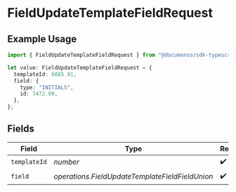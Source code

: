 # FieldUpdateTemplateFieldRequest

## Example Usage

```typescript
import { FieldUpdateTemplateFieldRequest } from "@documenso/sdk-typescript/models/operations";

let value: FieldUpdateTemplateFieldRequest = {
  templateId: 6885.91,
  field: {
    type: "INITIALS",
    id: 7472.09,
  },
};
```

## Fields

| Field                                           | Type                                            | Required                                        | Description                                     |
| ----------------------------------------------- | ----------------------------------------------- | ----------------------------------------------- | ----------------------------------------------- |
| `templateId`                                    | *number*                                        | :heavy_check_mark:                              | N/A                                             |
| `field`                                         | *operations.FieldUpdateTemplateFieldFieldUnion* | :heavy_check_mark:                              | N/A                                             |